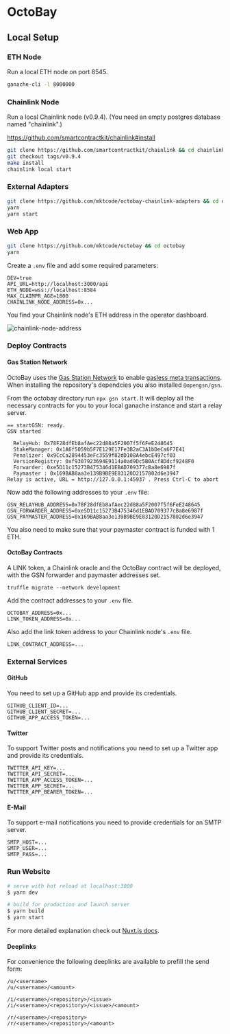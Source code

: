 # OctoBay

## Local Setup

### ETH Node

Run a local ETH node on port 8545.

```bash
ganache-cli -l 8000000
```

### Chainlink Node

Run a local Chainlink node (v0.9.4). (You need an empty postgres database named "chainlink".)

https://github.com/smartcontractkit/chainlink#install

```bash
git clone https://github.com/smartcontractkit/chainlink && cd chainlink
git checkout tags/v0.9.4
make install
chainlink local start
```

### External Adapters

```bash
git clone https://github.com/mktcode/octobay-chainlink-adapters && cd octobay-chainlink-adapters
yarn
yarn start
```

### Web App


```bash
git clone https://github.com/mktcode/octobay && cd octobay
yarn
```

Create a `.env` file and add some required parameters:

```
DEV=true
API_URL=http://localhost:3000/api
ETH_NODE=wss://localhost:8584
MAX_CLAIMPR_AGE=1800
CHAINLINK_NODE_ADDRESS=0x...
```

You find your Chainlink node's ETH address in the operator dashboard.

![chainlink-node-address](https://user-images.githubusercontent.com/6792578/103159652-50d57900-47cc-11eb-9b77-dcfac8dc71a3.png)

### Deploy Contracts

#### Gas Station Network

OctoBay uses the [Gas Station Network](https://opengsn.org/) to enable [gasless meta transactions](https://github.com/ethereum/EIPs/issues/1776).
When installing the repository's dependcies you also installed `@opengsn/gsn`.

From the octobay directory run `npx gsn start`. It will deploy all the necessary contracts for you to your local ganache instance and start a relay server.

```
== startGSN: ready.
GSN started

  RelayHub: 0x78F28dfEb8afAec22d88a5F2007f5f6FeE248645
  StakeManager: 0x1A6f5059b5F7E129E17Fe3B2aC3A1bDeCa6F7E41
  Penalizer: 0x9CcCa2894453eFc3559f82dD108A4ebcE497cf03
  VersionRegistry: 0xf9307923694E9114a0ad9Dc5B0Acf8Ddcf9248F0
  Forwarder: 0xe5D11c15273B475346d1EBAD709377cBa8e6987f
  Paymaster : 0x169BAB8aa3e139B9BE9E83120D2157802d6e3947
Relay is active, URL = http://127.0.0.1:45937 . Press Ctrl-C to abort
```

Now add the following addresses to your `.env` file:

```
GSN_RELAYHUB_ADDRESS=0x78F28dfEb8afAec22d88a5F2007f5f6FeE248645
GSN_FORWARDER_ADDRESS=0xe5D11c15273B475346d1EBAD709377cBa8e6987f
GSN_PAYMASTER_ADDRESS=0x169BAB8aa3e139B9BE9E83120D2157802d6e3947
```

You also need to make sure that your paymaster contract is funded with 1 ETH.

#### OctoBay Contracts

A LINK token, a Chainlink oracle and the OctoBay contract will be deployed, with the GSN forwarder and paymaster addresses set.

```
truffle migrate --network development
```

Add the contract addresses to your `.env` file.

```
OCTOBAY_ADDRESS=0x...
LINK_TOKEN_ADDRESS=0x...
```

Also add the link token address to your Chainlink node's `.env` file.

```
LINK_CONTRACT_ADDRESS=...
```

### External Services

#### GitHub

You need to set up a GitHub app and provide its credentials.

```
GITHUB_CLIENT_ID=...
GITHUB_CLIENT_SECRET=...
GITHUB_APP_ACCESS_TOKEN=...
```

#### Twitter

To support Twitter posts and notifications you need to set up a Twitter app and provide its credentials.

```
TWITTER_API_KEY=...
TWITTER_API_SECRET=...
TWITTER_APP_ACCESS_TOKEN=...
TWITTER_APP_SECRET=...
TWITTER_APP_BEARER_TOKEN=...
```

#### E-Mail

To support e-mail notifications you need to provide credentials for an SMTP server.

```
SMTP_HOST=...
SMTP_USER=...
SMTP_PASS=...
```

### Run Website

```bash
# serve with hot reload at localhost:3000
$ yarn dev

# build for production and launch server
$ yarn build
$ yarn start
```

For more detailed explanation check out [Nuxt.js docs](https://nuxtjs.org).

#### Deeplinks

For convenience the following deeplinks are available to prefill the send form:

```
/u/<username>
/u/<username>/<amount>

/i/<username>/<repository>/<issue>
/i/<username>/<repository>/<issue>/<amount>

/r/<username>/<repository>
/r/<username>/<repository>/<amount>
```
